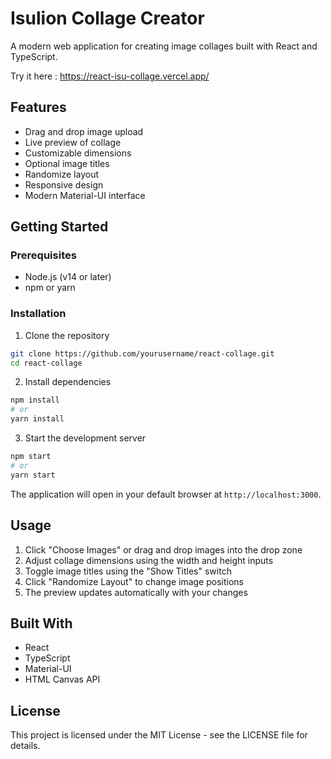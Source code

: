 # Isulion Collage Creator

A modern web application for creating image collages built with React and TypeScript.

Try it here : https://react-isu-collage.vercel.app/

## Features

- Drag and drop image upload
- Live preview of collage
- Customizable dimensions
- Optional image titles
- Randomize layout
- Responsive design
- Modern Material-UI interface

## Getting Started

### Prerequisites

- Node.js (v14 or later)
- npm or yarn

### Installation

1. Clone the repository
```bash
git clone https://github.com/yourusername/react-collage.git
cd react-collage
```

2. Install dependencies
```bash
npm install
# or
yarn install
```

3. Start the development server
```bash
npm start
# or
yarn start
```

The application will open in your default browser at `http://localhost:3000`.

## Usage

1. Click "Choose Images" or drag and drop images into the drop zone
2. Adjust collage dimensions using the width and height inputs
3. Toggle image titles using the "Show Titles" switch
4. Click "Randomize Layout" to change image positions
5. The preview updates automatically with your changes

## Built With

- React
- TypeScript
- Material-UI
- HTML Canvas API

## License

This project is licensed under the MIT License - see the LICENSE file for details.
